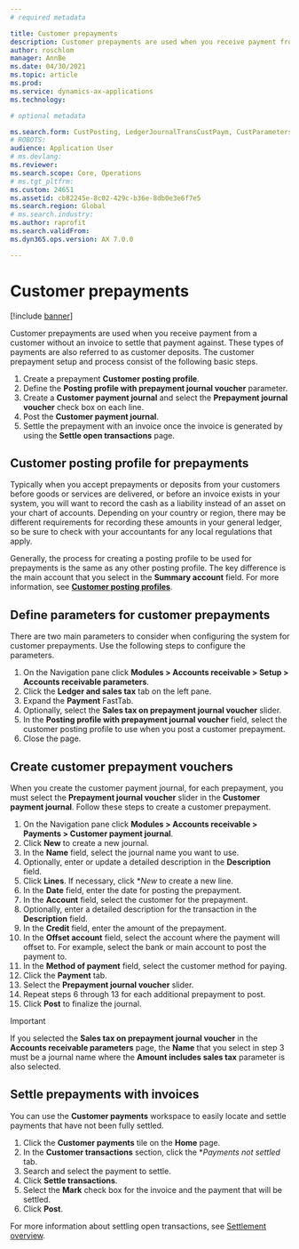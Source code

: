 ```yaml
---
# required metadata

title: Customer prepayments
description: Customer prepayments are used when you receive payment from a customer without an invoice to settle that payment against. These types of payments are also referred to as customer deposits. 
author: roschlom
manager: AnnBe
ms.date: 04/30/2021
ms.topic: article
ms.prod: 
ms.service: dynamics-ax-applications
ms.technology: 

# optional metadata

ms.search.form: CustPosting, LedgerJournalTransCustPaym, CustParameters
# ROBOTS: 
audience: Application User
# ms.devlang: 
ms.reviewer: 
ms.search.scope: Core, Operations
# ms.tgt_pltfrm: 
ms.custom: 24651
ms.assetid: cb82245e-8c02-429c-b36e-8db0e3e6f7e5
ms.search.region: Global
# ms.search.industry: 
ms.author: raprofit
ms.search.validFrom: 
ms.dyn365.ops.version: AX 7.0.0

---
```


# Customer prepayments

[!include [banner](../includes/banner.md)]

Customer prepayments are used when you receive payment from a customer without an invoice to settle that payment against. These types of payments are also referred to as customer deposits. The customer prepayment setup and process consist of the following basic steps.

1. Create a prepayment **Customer posting profile**.
2. Define the **Posting profile with prepayment journal voucher** parameter.
3. Create a **Customer payment journal** and select the **Prepayment journal voucher** check box on each line.
4. Post the **Customer payment journal**.
5. Settle the prepayment with an invoice once the invoice is generated by using the **Settle open transactions** page.

## Customer posting profile for prepayments

Typically when you accept prepayments or deposits from your customers before goods or services are delivered, or before an invoice exists in your system, you will want to record the cash as a liability instead of an asset on your chart of accounts. Depending on your country or region, there may be different requirements for recording these amounts in your general ledger, so be sure to check with your accountants for any local regulations that apply.

Generally, the process for creating a posting profile to be used for prepayments is the same as any other posting profile. The key difference is the main account that you select in the **Summary account** field.  For more information, see [**Customer posting profiles**](customer-posting-profiles.md).

## Define parameters for customer prepayments

There are two main parameters to consider when configuring the system for customer prepayments. Use the following steps to configure the parameters.

1. On the Navigation pane click **Modules > Accounts receivable > Setup > Accounts receivable parameters**.
2. Click the **Ledger and sales tax** tab on the left pane.
3. Expand the **Payment** FastTab.
4. Optionally, select the **Sales tax on prepayment journal voucher** slider.
5. In the **Posting profile with prepayment journal voucher** field, select the customer posting profile to use when you post a customer prepayment.
6. Close the page.

## Create customer prepayment vouchers

When you create the customer payment journal, for each prepayment, you must select the **Prepayment journal voucher** slider in the **Customer payment journal**. Follow these steps to create a customer prepayment.

1. On the Navigation pane click **Modules > Accounts receivable > Payments > Customer payment journal**.
2. Click **New** to create a new journal.
3. In the **Name** field, select the journal name you want to use.
4. Optionally, enter or update a detailed description in the **Description** field.
5. Click **Lines**. If necessary, click **New* to create a new line.
6. In the **Date** field, enter the date for posting the prepayment.
7. In the **Account** field, select the customer for the prepayment.
8. Optionally, enter a detailed description for the transaction in the **Description** field.
9. In the **Credit** field, enter the amount of the prepayment.
10. In the **Offset account** field, select the account where the payment will offset to. For example, select the bank or main account to post the payment to.
11. In the **Method of payment** field, select the customer method for paying.
12. Click the **Payment** tab.
13. Select the **Prepayment journal voucher** slider.
14. Repeat steps 6 through 13 for each additional prepayment to post.
15. Click **Post** to finalize the journal.

> [!IMPORTANT]
> If you selected the **Sales tax on prepayment journal voucher** in the **Accounts receivable parameters** page, the **Name** that you select in step 3 must be a journal name where the **Amount includes sales tax** parameter is also selected. 

## Settle prepayments with invoices

You can use the **Customer payments** workspace to easily locate and settle payments that have not been fully settled.

1. Click the **Customer payments** tile on the **Home** page.
2. In the **Customer transactions** section, click the **Payments not settled* tab.
3. Search and select the payment to settle.
4. Click **Settle transactions**.
5. Select the **Mark** check box for the invoice and the payment that will be settled.
6. Click **Post**.

For more information about settling open transactions, see [Settlement overview](/cash-bank-management/settlement-overview.md).
